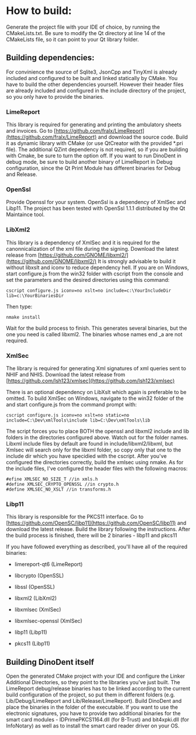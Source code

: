 # How to build:

Generate the project file with your IDE of choice, by running the CMakeLists.txt. Be sure to modify the Qt directory at line 14 of the CMakeLists file, so it can point to your Qt library folder.

## Building dependencies:

For convinience the source of Sqlite3, JsonCpp and TinyXml is already included and configured to be built and linked statically by CMake. You have to build the other dependencies yourself. However their header files are already included and configured in the include directory of the project, so you only have to provide the binaries.

### LimeReport
This library is required for generating and printing the ambulatory sheets and invoices. Go to [https://github.com/fralx/LimeReport](https://github.com/fralx/LimeReport) and download the source code. Build it as dynamic library with CMake (or use QtCreator with the provided *.pri file). The additional QZint dependency is not required, so if you are building with Cmake, be sure to turn the option off. If you want to run DinoDent in debug mode, be sure to build another binary of LimeReport in Debug configuration, since the Qt Print Module has different binaries for Debug and Release.

### OpenSsl

Provide Openssl for your system. OpenSsl is a dependency of XmlSec and Libp11. The project has been tested with OpenSsl 1.1.1 distributed by the Qt Maintaince tool.

### LibXml2

This library is a dependency of XmlSec and it is required for the canonnicalization of the xml file during the signing. Download the latest release from [https://github.com/GNOME/libxml2/](https://github.com/GNOME/libxml2/)
It is strongly advisable to build it without libxslt and iconv to reduce dependency hell. If you are on Windows, start configure.js from the win32 folder with cscript from the console and set the parameters and the desired directories using this command:
```
cscript configure.js iconv=no xslt=no include=c:\YourIncludeDir lib=c:\YourBinariesDir
```

Then type:
```
nmake install
```

Wait for the build process to finish. This generates several binaries, but the one you need is called libxml2. The binaries whose names end _a are not required.


### XmlSec

The library is required for generating Xml signatures of xml queries sent to NHIF and NHIS. Download the latest release from [https://github.com/lsh123/xmlsec](https://github.com/lsh123/xmlsec)

There is an optional dependency on LibXslt which again is preferable to be omitted. To build XmlSec on Windows, navigate to the win32 folder of the and start configure.js from the command prompt with:
```
cscript configure.js iconv=no xslt=no static=no include=C:\Dev\xmlTools\include lib=C:\Dev\xmlTools\lib 
```
The script forces you to place BOTH the openssl and libxml2 include and lib folders in the directories configured above. Watch out for the folder names. Libxml include files by default are found in include/libxml2/libxml, but Xmlsec will search only for the libxml folder, so copy only that one to the include dir which you have specidied with the cscript. After you've configured the directories correctly, build the xmlsec using nmake. As for the include files, I've configured the header files with the following macros:
```
#efine XMLSEC_NO_SIZE_T //in xmls.h
#define XMLSEC_CRYPTO_OPENSSL //in crypto.h
#define XMLSEC_NO_XSLT //in transforms.h
```
### Libp11

This library is responsible for the PKCS11 interface. Go to [https://github.com/OpenSC/libp11](https://github.com/OpenSC/libp11) and download the latest release. Build the library following the instructions. After the build process is finished, there will be 2 binaries - libp11 and pkcs11



If you have followed everything  as described, you'll have all of the required binaries:

- limereport-qt6 (LimeReport)

- libcrypto (OpenSSL)

- libssl (OpenSSL)

- libxml2 (LibXml2)

- libxmlsec (XmlSec)

- libxmlsec-openssl (XmlSec)

- libp11 (Libp11)

- pkcs11 (Libp11)


## Building DinoDent itself

Open the generated CMake project with your IDE and configure the Linker Additional Directories, so they point to the libraries you've just built. The LimeReport debug/release binaries has to be linked according to the current build configuration of the project, so put them in different folders (e.g. Lib/Debug/LimeReport and Lib/Release/LimeReport). Build DinoDent and place the binaries in the folder of the executable. If you want to use the electronic signatures, you have to provide two additional binaries for the smart card modules - IDPrimePKCS1164.dll (for B-Trust) and bit4xpki.dll (for InfoNotary) as well as to install the smart card reader driver on your OS.
